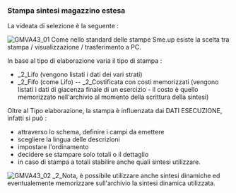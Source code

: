 ### Stampa sintesi magazzino estesa
La videata di selezione è la seguente : 

![GMVA43_01](http://doc.smeup.com/immagini/MBDOC_OGG-P_GMVA43/GMVA43_01.png)
Come nello standard delle stampe Sme.up esiste la scelta tra stampa / visualizzazione / trasferimento a PC.

In base al tipo di elaborazione varia il tipo di stampa : 

- _2_Lifo (vengono listati i dati dei vari strati)
- _2_Fifo (come Lifo)
-- _2_Costificata con costi memorizzati (vengono listati i dati di giacenza finale di un esercizio - il costo è quello memorizzato nell'archivio al momento della scrittura della sintesi)

Oltre al Tipo elaborazione, la stampa è influenzata dai DATI ESECUZIONE, infatti si può : 

- attraverso lo schema, definire i campi da emettere
- scegliere la lingua delle descrizioni
- impostare l'ordinamento
- decidere se stampare solo totali o il dettaglio
- in caso di stampa a totali stabilire anche quali sintesi utilizzare.

![GMVA43_02](http://doc.smeup.com/immagini/MBDOC_OGG-P_GMVA43/GMVA43_02.png)
_2_Nota, è possibile utilizzare anche sintesi dinamiche ed eventualemente memorizzare sull'archivio la sintesi dinamica utilizzata.
